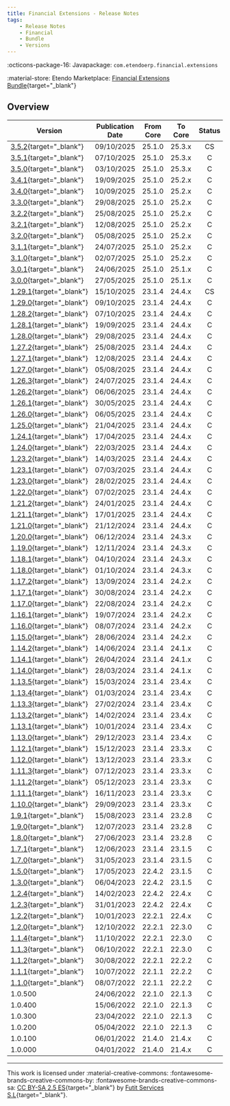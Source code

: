 ```yaml
---
title: Financial Extensions - Release Notes
tags:
    - Release Notes
    - Financial
    - Bundle
    - Versions
---
```

:octicons-package-16: Javapackage: `com.etendoerp.financial.extensions`

:material-store: Etendo Marketplace:  [Financial Extensions Bundle](https://marketplace.etendo.cloud/#/product-details?module=9876ABEF90CC4ABABFC399544AC14558){target="_blank"}

## Overview

| Version | Publication Date | From Core | To Core | Status | GitHub |
| --- | --- | --- | --- | :---: | :---: |
| [3.5.2](https://github.com/etendosoftware/com.etendoerp.financial.extensions/releases/tag/3.5.2){target="_blank"} | 09/10/2025 | 25.1.0 | 25.3.x | CS | :white_check_mark: |
| [3.5.1](https://github.com/etendosoftware/com.etendoerp.financial.extensions/releases/tag/3.5.1){target="_blank"} | 07/10/2025 | 25.1.0 | 25.3.x | C | :white_check_mark: |
| [3.5.0](https://github.com/etendosoftware/com.etendoerp.financial.extensions/releases/tag/3.5.0){target="_blank"} | 03/10/2025 | 25.1.0 | 25.3.x | C | :white_check_mark: |
| [3.4.1](https://github.com/etendosoftware/com.etendoerp.financial.extensions/releases/tag/3.4.1){target="_blank"} | 19/09/2025 | 25.1.0 | 25.2.x | C | :white_check_mark: |
| [3.4.0](https://github.com/etendosoftware/com.etendoerp.financial.extensions/releases/tag/3.4.0){target="_blank"} | 10/09/2025 | 25.1.0 | 25.2.x | C | :white_check_mark: |
| [3.3.0](https://github.com/etendosoftware/com.etendoerp.financial.extensions/releases/tag/3.3.0){target="_blank"} | 29/08/2025 | 25.1.0 | 25.2.x | C | :white_check_mark: |
| [3.2.2](https://github.com/etendosoftware/com.etendoerp.financial.extensions/releases/tag/3.2.2){target="_blank"} | 25/08/2025 | 25.1.0 | 25.2.x | C | :white_check_mark: |
| [3.2.1](https://github.com/etendosoftware/com.etendoerp.financial.extensions/releases/tag/3.2.1){target="_blank"} | 12/08/2025 | 25.1.0 | 25.2.x | C | :white_check_mark: |
| [3.2.0](https://github.com/etendosoftware/com.etendoerp.financial.extensions/releases/tag/3.2.0){target="_blank"} | 05/08/2025 | 25.1.0 | 25.2.x | C | :white_check_mark: |
| [3.1.1](https://github.com/etendosoftware/com.etendoerp.financial.extensions/releases/tag/3.1.1){target="_blank"} | 24/07/2025 | 25.1.0 | 25.2.x | C | :white_check_mark: |
| [3.1.0](https://github.com/etendosoftware/com.etendoerp.financial.extensions/releases/tag/3.1.0){target="_blank"} | 02/07/2025 | 25.1.0 | 25.2.x | C | :white_check_mark: |
| [3.0.1](https://github.com/etendosoftware/com.etendoerp.financial.extensions/releases/tag/3.0.1){target="_blank"} | 24/06/2025 | 25.1.0 | 25.1.x | C | :white_check_mark: |
| [3.0.0](https://github.com/etendosoftware/com.etendoerp.financial.extensions/releases/tag/3.0.0){target="_blank"} | 27/05/2025 | 25.1.0 | 25.1.x | C | :white_check_mark: |
| [1.29.1](https://github.com/etendosoftware/com.etendoerp.financial.extensions/releases/tag/1.29.1){target="_blank"} | 15/10/2025 | 23.1.4 | 24.4.x | CS | :white_check_mark: |
| [1.29.0](https://github.com/etendosoftware/com.etendoerp.financial.extensions/releases/tag/1.29.0){target="_blank"} | 09/10/2025 | 23.1.4 | 24.4.x | C | :white_check_mark: |
| [1.28.2](https://github.com/etendosoftware/com.etendoerp.financial.extensions/releases/tag/1.28.2){target="_blank"} | 07/10/2025 | 23.1.4 | 24.4.x | C | :white_check_mark: |
| [1.28.1](https://github.com/etendosoftware/com.etendoerp.financial.extensions/releases/tag/1.28.1){target="_blank"} | 19/09/2025 | 23.1.4 | 24.4.x | C | :white_check_mark: |
| [1.28.0](https://github.com/etendosoftware/com.etendoerp.financial.extensions/releases/tag/1.28.0){target="_blank"} | 29/08/2025 | 23.1.4 | 24.4.x | C | :white_check_mark: |
| [1.27.2](https://github.com/etendosoftware/com.etendoerp.financial.extensions/releases/tag/1.27.2){target="_blank"} | 25/08/2025 | 23.1.4 | 24.4.x | C | :white_check_mark: |
| [1.27.1](https://github.com/etendosoftware/com.etendoerp.financial.extensions/releases/tag/1.27.1){target="_blank"} | 12/08/2025 | 23.1.4 | 24.4.x | C | :white_check_mark: |
| [1.27.0](https://github.com/etendosoftware/com.etendoerp.financial.extensions/releases/tag/1.27.0){target="_blank"} | 05/08/2025 | 23.1.4 | 24.4.x | C | :white_check_mark: |
| [1.26.3](https://github.com/etendosoftware/com.etendoerp.financial.extensions/releases/tag/1.26.3){target="_blank"} | 24/07/2025 | 23.1.4 | 24.4.x | C | :white_check_mark: |
| [1.26.2](https://github.com/etendosoftware/com.etendoerp.financial.extensions/releases/tag/1.26.2){target="_blank"} | 06/06/2025 | 23.1.4 | 24.4.x | C | :white_check_mark: |
| [1.26.1](https://github.com/etendosoftware/com.etendoerp.financial.extensions/releases/tag/1.26.1){target="_blank"} | 30/05/2025 | 23.1.4 | 24.4.x | C | :white_check_mark: |
| [1.26.0](https://github.com/etendosoftware/com.etendoerp.financial.extensions/releases/tag/1.26.0){target="_blank"} | 06/05/2025 | 23.1.4 | 24.4.x | C | :white_check_mark: |
| [1.25.0](https://github.com/etendosoftware/com.etendoerp.financial.extensions/releases/tag/1.25.0){target="_blank"} | 21/04/2025 | 23.1.4 | 24.4.x | C | :white_check_mark: |
| [1.24.1](https://github.com/etendosoftware/com.etendoerp.financial.extensions/releases/tag/1.24.1){target="_blank"} | 17/04/2025 | 23.1.4 | 24.4.x | C | :white_check_mark: |
| [1.24.0](https://github.com/etendosoftware/com.etendoerp.financial.extensions/releases/tag/1.24.0){target="_blank"} | 22/03/2025 | 23.1.4 | 24.4.x | C | :white_check_mark: |
| [1.23.2](https://github.com/etendosoftware/com.etendoerp.financial.extensions/releases/tag/1.23.2){target="_blank"} | 14/03/2025 | 23.1.4 | 24.4.x | C | :white_check_mark: |
| [1.23.1](https://github.com/etendosoftware/com.etendoerp.financial.extensions/releases/tag/1.23.1){target="_blank"} | 07/03/2025 | 23.1.4 | 24.4.x | C | :white_check_mark: |
| [1.23.0](https://github.com/etendosoftware/com.etendoerp.financial.extensions/releases/tag/1.23.0){target="_blank"} | 28/02/2025 | 23.1.4 | 24.4.x | C | :white_check_mark: |
| [1.22.0](https://github.com/etendosoftware/com.etendoerp.financial.extensions/releases/tag/1.22.0){target="_blank"} | 07/02/2025 | 23.1.4 | 24.4.x | C | :white_check_mark: |
| [1.21.2](https://github.com/etendosoftware/com.etendoerp.financial.extensions/releases/tag/1.21.2){target="_blank"} | 24/01/2025 | 23.1.4 | 24.4.x | C | :white_check_mark: |
| [1.21.1](https://github.com/etendosoftware/com.etendoerp.financial.extensions/releases/tag/1.21.1){target="_blank"} | 17/01/2025 | 23.1.4 | 24.4.x | C | :white_check_mark: |
| [1.21.0](https://github.com/etendosoftware/com.etendoerp.financial.extensions/releases/tag/1.21.0){target="_blank"} | 21/12/2024 | 23.1.4 | 24.4.x | C | :white_check_mark: |
| [1.20.0](https://github.com/etendosoftware/com.etendoerp.financial.extensions/releases/tag/1.20.0){target="_blank"} | 06/12/2024 | 23.1.4 | 24.3.x | C | :white_check_mark: |
| [1.19.0](https://github.com/etendosoftware/com.etendoerp.financial.extensions/releases/tag/1.19.0){target="_blank"} | 12/11/2024 | 23.1.4 | 24.3.x | C | :white_check_mark: |
| [1.18.1](https://github.com/etendosoftware/com.etendoerp.financial.extensions/releases/tag/1.18.1){target="_blank"} | 04/10/2024 | 23.1.4 | 24.3.x | C | :white_check_mark: |
| [1.18.0](https://github.com/etendosoftware/com.etendoerp.financial.extensions/releases/tag/1.18.0){target="_blank"} | 01/10/2024 | 23.1.4 | 24.3.x | C | :white_check_mark: |
| [1.17.2](https://github.com/etendosoftware/com.etendoerp.financial.extensions/releases/tag/1.17.2){target="_blank"} | 13/09/2024 | 23.1.4 | 24.2.x | C | :white_check_mark: |
| [1.17.1](https://github.com/etendosoftware/com.etendoerp.financial.extensions/releases/tag/1.17.1){target="_blank"} | 30/08/2024 | 23.1.4 | 24.2.x | C | :white_check_mark: |
| [1.17.0](https://github.com/etendosoftware/com.etendoerp.financial.extensions/releases/tag/1.17.0){target="_blank"} | 22/08/2024 | 23.1.4 | 24.2.x | C | :white_check_mark: |
| [1.16.1](https://github.com/etendosoftware/com.etendoerp.financial.extensions/releases/tag/1.16.1){target="_blank"} | 19/07/2024 | 23.1.4 | 24.2.x | C | :white_check_mark: |
| [1.16.0](https://github.com/etendosoftware/com.etendoerp.financial.extensions/releases/tag/1.16.0){target="_blank"} | 08/07/2024 | 23.1.4 | 24.2.x | C | :white_check_mark: |
| [1.15.0](https://github.com/etendosoftware/com.etendoerp.financial.extensions/releases/tag/1.15.0){target="_blank"} | 28/06/2024 | 23.1.4 | 24.2.x | C | :white_check_mark: |
| [1.14.2](https://github.com/etendosoftware/com.etendoerp.financial.extensions/releases/tag/1.14.2){target="_blank"} | 14/06/2024 | 23.1.4 | 24.1.x | C | :white_check_mark: |
| [1.14.1](https://github.com/etendosoftware/com.etendoerp.financial.extensions/releases/tag/1.14.1){target="_blank"} | 26/04/2024 | 23.1.4 | 24.1.x | C | :white_check_mark: |
| [1.14.0](https://github.com/etendosoftware/com.etendoerp.financial.extensions/releases/tag/1.14.0){target="_blank"} | 28/03/2024 | 23.1.4 | 24.1.x | C | :white_check_mark: |
| [1.13.5](https://github.com/etendosoftware/com.etendoerp.financial.extensions/releases/tag/1.13.5){target="_blank"} | 15/03/2024 | 23.1.4 | 23.4.x | C | :white_check_mark: |
| [1.13.4](https://github.com/etendosoftware/com.etendoerp.financial.extensions/releases/tag/1.13.4){target="_blank"} | 01/03/2024 | 23.1.4 | 23.4.x | C | :white_check_mark: |
| [1.13.3](https://github.com/etendosoftware/com.etendoerp.financial.extensions/releases/tag/1.13.3){target="_blank"} | 27/02/2024 | 23.1.4 | 23.4.x | C | :white_check_mark: |
| [1.13.2](https://github.com/etendosoftware/com.etendoerp.financial.extensions/releases/tag/1.13.2){target="_blank"} | 14/02/2024 | 23.1.4 | 23.4.x | C | :white_check_mark: |
| [1.13.1](https://github.com/etendosoftware/com.etendoerp.financial.extensions/releases/tag/1.13.1){target="_blank"} | 10/01/2024 | 23.1.4 | 23.4.x | C | :white_check_mark: |
| [1.13.0](https://github.com/etendosoftware/com.etendoerp.financial.extensions/releases/tag/1.13.0){target="_blank"} | 29/12/2023 | 23.1.4 | 23.4.x | C | :white_check_mark: |
| [1.12.1](https://github.com/etendosoftware/com.etendoerp.financial.extensions/releases/tag/1.12.1){target="_blank"} | 15/12/2023 | 23.1.4 | 23.3.x | C | :white_check_mark: |
| [1.12.0](https://github.com/etendosoftware/com.etendoerp.financial.extensions/releases/tag/1.12.0){target="_blank"} | 13/12/2023 | 23.1.4 | 23.3.x | C | :white_check_mark: |
| [1.11.3](https://github.com/etendosoftware/com.etendoerp.financial.extensions/releases/tag/1.11.3){target="_blank"} | 07/12/2023 | 23.1.4 | 23.3.x | C | :white_check_mark: |
| [1.11.2](https://github.com/etendosoftware/com.etendoerp.financial.extensions/releases/tag/1.11.2){target="_blank"} | 05/12/2023 | 23.1.4 | 23.3.x | C | :white_check_mark: |
| [1.11.1](https://github.com/etendosoftware/com.etendoerp.financial.extensions/releases/tag/1.11.1){target="_blank"} | 16/11/2023 | 23.1.4 | 23.3.x | C | :white_check_mark: |
| [1.10.0](https://github.com/etendosoftware/com.etendoerp.financial.extensions/releases/tag/1.10.0){target="_blank"} | 29/09/2023 | 23.1.4 | 23.3.x | C | :white_check_mark: |
| [1.9.1](https://github.com/etendosoftware/com.etendoerp.financial.extensions/releases/tag/1.9.1){target="_blank"}   | 15/08/2023 | 23.1.4 | 23.2.8 | C | :white_check_mark: |
| [1.9.0](https://github.com/etendosoftware/com.etendoerp.financial.extensions/releases/tag/1.9.0){target="_blank"}   | 12/07/2023 | 23.1.4 | 23.2.8 | C | :white_check_mark: |
| [1.8.0](https://github.com/etendosoftware/com.etendoerp.financial.extensions/releases/tag/1.8.0){target="_blank"}   | 27/06/2023 | 23.1.4 | 23.2.8 | C | :white_check_mark: |
| [1.7.1](https://github.com/etendosoftware/com.etendoerp.financial.extensions/releases/tag/1.7.1){target="_blank"}   | 12/06/2023 | 23.1.4 | 23.1.5 | C | :white_check_mark: |
| [1.7.0](https://github.com/etendosoftware/com.etendoerp.financial.extensions/releases/tag/1.7.0){target="_blank"}   | 31/05/2023 | 23.1.4 | 23.1.5 | C | :white_check_mark: |
| [1.5.0](https://github.com/etendosoftware/com.etendoerp.financial.extensions/releases/tag/1.5.0){target="_blank"}   | 17/05/2023 | 22.4.2 | 23.1.5 | C | :white_check_mark: |
| [1.3.0](https://github.com/etendosoftware/com.etendoerp.financial.extensions/releases/tag/1.3.0){target="_blank"}   | 06/04/2023 | 22.4.2 | 23.1.5 | C | :white_check_mark: |
| [1.2.4](https://github.com/etendosoftware/com.etendoerp.financial.extensions/releases/tag/1.2.4){target="_blank"}   | 14/02/2023 | 22.4.2 | 22.4.x | C | |
| [1.2.3](https://github.com/etendosoftware/com.etendoerp.financial.extensions/releases/tag/1.2.3){target="_blank"}   | 31/01/2023 | 22.4.2 | 22.4.x | C | |
| [1.2.2](https://github.com/etendosoftware/com.etendoerp.financial.extensions/releases/tag/1.2.2){target="_blank"}   | 10/01/2023 | 22.2.1 | 22.4.x | C | |
| [1.2.0](https://github.com/etendosoftware/com.etendoerp.financial.extensions/releases/tag/1.2.0){target="_blank"}   | 12/10/2022 | 22.2.1 | 22.3.0 | C | |
| [1.1.4](https://github.com/etendosoftware/com.etendoerp.financial.extensions/releases/tag/1.1.4){target="_blank"}   | 11/10/2022 | 22.2.1 | 22.3.0 | C | |
| [1.1.3](https://github.com/etendosoftware/com.etendoerp.financial.extensions/releases/tag/1.1.3){target="_blank"}   | 06/10/2022 | 22.2.1 | 22.3.0 | C | |
| [1.1.2](https://github.com/etendosoftware/com.etendoerp.financial.extensions/releases/tag/1.1.2){target="_blank"}   | 30/08/2022 | 22.2.1 | 22.2.2 | C | |
| [1.1.1](https://github.com/etendosoftware/com.etendoerp.financial.extensions/releases/tag/1.1.1){target="_blank"}   | 10/07/2022 | 22.1.1 | 22.2.2 | C | |
| [1.1.0](https://github.com/etendosoftware/com.etendoerp.financial.extensions/releases/tag/v1.1.0){target="_blank"}  | 08/07/2022 | 22.1.1 | 22.2.2 | C | |
| 1.0.500 | 24/06/2022 | 22.1.0 | 22.1.3 | C | |
| 1.0.400 | 15/06/2022 | 22.1.0 | 22.1.3 | C | |
| 1.0.300 | 23/04/2022 | 22.1.0 | 22.1.3 | C | |
| 1.0.200 | 05/04/2022 | 22.1.0 | 22.1.3 | C | |
| 1.0.100 | 06/01/2022 | 21.4.0 | 21.4.x | C | |
| 1.0.000 | 04/01/2022 | 21.4.0 | 21.4.x | C | |

---
This work is licensed under :material-creative-commons: :fontawesome-brands-creative-commons-by: :fontawesome-brands-creative-commons-sa: [ CC BY-SA 2.5 ES](https://creativecommons.org/licenses/by-sa/2.5/es/){target="_blank"} by [Futit Services S.L](https://etendo.software){target="_blank"}.